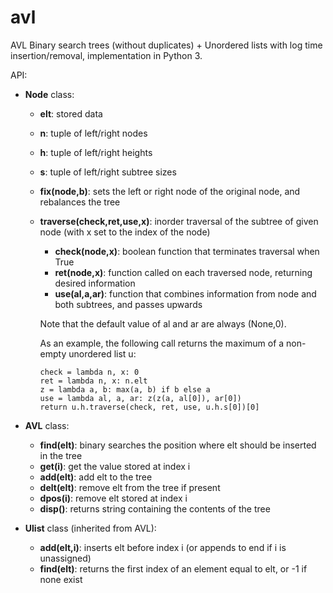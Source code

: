# avl
AVL Binary search trees (without duplicates) + Unordered lists with log time insertion/removal, implementation in Python 3.

API:
+ __Node__ class:
    - __elt__: stored data
    - __n__: tuple of left/right nodes
    - __h__: tuple of left/right heights
    - __s__: tuple of left/right subtree sizes
    - __fix(node,b)__: sets the left or right node of the original node, and rebalances the tree
    - __traverse(check,ret,use,x)__: inorder traversal of the subtree of given node (with x set to the index of the node)
        * __check(node,x)__: boolean function that terminates traversal when True
        * __ret(node,x)__: function called on each traversed node, returning desired information
        * __use(al,a,ar)__: function that combines information from node and both subtrees, and passes upwards
        
      Note that the default value of al and ar are always (None,0).
      
      As an example, the following call returns the maximum of a non-empty unordered list u:
      
          check = lambda n, x: 0
          ret = lambda n, x: n.elt
          z = lambda a, b: max(a, b) if b else a
          use = lambda al, a, ar: z(z(a, al[0]), ar[0])
          return u.h.traverse(check, ret, use, u.h.s[0])[0]
          
+ __AVL__ class:
    - __find(elt)__: binary searches the position where elt should be inserted in the tree
    - __get(i)__: get the value stored at index i
    - __add(elt)__: add elt to the tree
    - __delt(elt)__: remove elt from the tree if present
    - __dpos(i)__: remove elt stored at index i
    - __disp()__: returns string containing the contents of the tree

+ __Ulist__ class (inherited from AVL):
    - __add(elt,i)__: inserts elt before index i (or appends to end if i is unassigned)
    - __find(elt)__: returns the first index of an element equal to elt, or -1 if none exist
